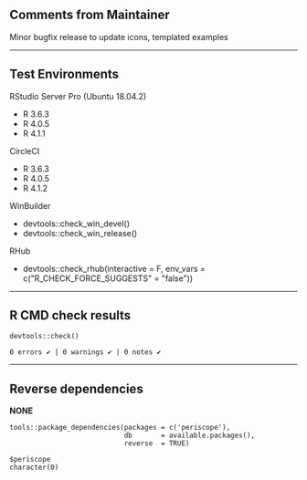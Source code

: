 ## Comments from Maintainer

Minor bugfix release to update icons, templated examples

---  
    
## Test Environments
    

RStudio Server Pro (Ubuntu 18.04.2)  

* R 3.6.3
* R 4.0.5
* R 4.1.1

CircleCI

* R 3.6.3
* R 4.0.5
* R 4.1.2

WinBuilder

* devtools::check_win_devel()  
* devtools::check_win_release()  

RHub

* devtools::check_rhub(interactive = F, env_vars = c("R_CHECK_FORCE_SUGGESTS" = "false"))

---  
    
## R CMD check results
    
    
```
devtools::check()  

0 errors ✔ | 0 warnings ✔ | 0 notes ✔
```

---  
    
## Reverse dependencies
    
**NONE**
    
```
tools::package_dependencies(packages = c('periscope'),
                            db       = available.packages(), 
                            reverse  = TRUE)

$periscope  
character(0)
```

